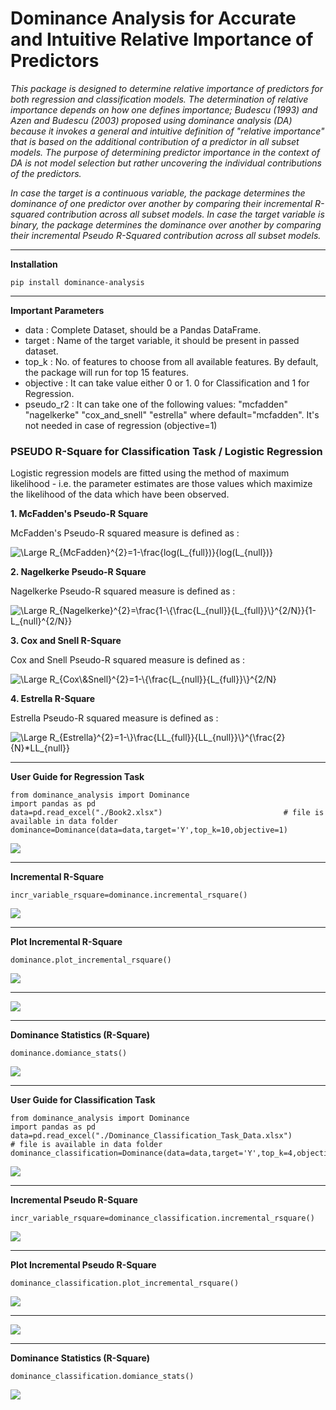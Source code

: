 # Dominance Analysis for Accurate and Intuitive Relative Importance of Predictors

*This package is designed to determine relative importance of predictors for both regression and classification models. The determination of relative importance depends on how one defines importance; Budescu (1993) and Azen and Budescu (2003) proposed using dominance analysis (DA) because it invokes a general and intuitive definition of "relative importance" that is based on the additional contribution of a predictor in all subset models. The purpose of determining predictor importance in the context of DA is not model selection but rather uncovering the individual contributions of the predictors.*

*In case the target is a continuous variable, the package determines the dominance of one predictor over another by comparing their incremental R-squared contribution across all subset models. In case the target variable is binary, the package determines the dominance over another by comparing their incremental Pseudo R-Squared contribution across all subset models.*

<hr>

**Installation**
```  
pip install dominance-analysis
```  
<hr>

**Important Parameters**
 
  * data : Complete Dataset, should be a Pandas DataFrame.   
  * target : Name of the target variable, it should be present in passed dataset.
  * top_k : No. of features to choose from all available features. By default, the package will run for top 15 features.
  * objective : It can take value either 0 or 1. 0 for Classification and 1 for Regression.
  * pseudo_r2 : It can take one of the following values:
                "mcfadden"
                "nagelkerke"
                "cox_and_snell" 
                "estrella" 
                where default="mcfadden". It's not needed in case of regression (objective=1)

### PSEUDO R-Square for Classification Task / Logistic Regression
Logistic regression models are fitted using the method of maximum likelihood - i.e. the parameter estimates are those values which maximize the likelihood of the data which have been observed.

**1. McFadden's Pseudo-R Square**

 McFadden's Pseudo-R squared measure is defined as :

<img src="https://latex.codecogs.com/svg.latex?\Large&space;R_{McFadden}^{2}=1-\frac{log(L_{full})}{log(L_{null})}" title="\Large R_{McFadden}^{2}=1-\frac{log(L_{full})}{log(L_{null})}" />


**2. Nagelkerke Pseudo-R Square**

Nagelkerke Pseudo-R squared measure is defined as :

<img src="https://latex.codecogs.com/svg.latex?\Large&space;R_{Nagelkerke}^{2}=\frac{1-\{\frac{L_{null}}{L_{full}}\}^{2/N}}{1-L_{null}^{2/N}}" title="\Large R_{Nagelkerke}^{2}=\frac{1-\{\frac{L_{null}}{L_{full}}\}^{2/N}}{1-L_{null}^{2/N}}" />


**3. Cox and Snell R-Square**

Cox and Snell Pseudo-R squared measure is defined as :

<img src="https://latex.codecogs.com/svg.latex?\Large&space;R_{Cox\&Snell}^{2}=1-\{\frac{L_{null}}{L_{full}}\}^{2/N}" title="\Large R_{Cox\&Snell}^{2}=1-\{\frac{L_{null}}{L_{full}}\}^{2/N}" />

**4. Estrella R-Square**

Estrella Pseudo-R squared measure is defined as :

<img src="https://latex.codecogs.com/svg.latex?\Large&space;R_{Estrella}^{2}=1-\{\frac{LL_{full}}{LL_{null}}\}^{\frac{2}{N}*LL_{null}}" title="\Large R_{Estrella}^{2}=1-\}\frac{LL_{full}}{LL_{null}}\}^{\frac{2}{N}*LL_{null}}" />

<hr>

**User Guide for Regression Task**
```
from dominance_analysis import Dominance
import pandas as pd
data=pd.read_excel("./Book2.xlsx")                           # file is available in data folder 
dominance=Dominance(data=data,target='Y',top_k=10,objective=1)
``` 
<img src='images/Regression Domiance.JPG'>

<hr>

**Incremental R-Square**
```
incr_variable_rsquare=dominance.incremental_rsquare()
```
<img src='images/Model Training.JPG'>

<hr>

**Plot Incremental R-Square**
```
dominance.plot_incremental_rsquare()
```
<img src='images/Bar.png'>
<hr>
<img src='images/Pie.png'>
<hr>


**Dominance Statistics (R-Square)**
```
dominance.domiance_stats()
```
<img src='images/dominance_stats_reg.JPG'>


<hr>


**User Guide for Classification Task**
```
from dominance_analysis import Dominance
import pandas as pd
data=pd.read_excel("./Dominance_Classification_Task_Data.xlsx")                           # file is available in data folder 
dominance_classification=Dominance(data=data,target='Y',top_k=4,objective=0,pseudo_r2="mcfadden")
``` 
<img src='images/Classification Domiance.JPG'>

<hr>

**Incremental Pseudo R-Square**
```
incr_variable_rsquare=dominance_classification.incremental_rsquare()
```
<img src='images/Incremental_Pseudo_RSquare_Classification.JPG'>

<hr>

**Plot Incremental Pseudo R-Square**
```
dominance_classification.plot_incremental_rsquare()
```
<img src='images/Bar_Classification.png'>
<hr>
<img src='images/Pie_Classification.png'>
<hr>


**Dominance Statistics (R-Square)**
```
dominance_classification.domiance_stats()
```
<img src='images/dominance_stats_classification.JPG'>

